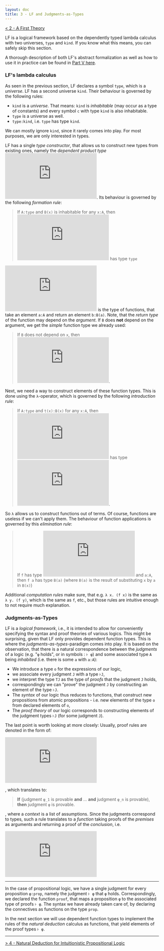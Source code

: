 ```yaml
---
layout: doc
title: 3 - LF and Judgments-as-Types
---
```

[< 2 - A First Theory](2theories)


LF is a logical framework based on the dependently typed lambda calculus with two universes, `type` and `kind`. If you know what this means, you can safely skip this section.

A thorough description of both LF's abstract formalization as well as how to use it in practice can be found in [Part V here](https://github.com/florian-rabe/Teaching/blob/master/logic/notes_logic.pdf).

### LF's lambda calculus

As seen in the previous section, LF declares a symbol `type`, which is a *universe*. LF has a second universe `kind`. Their behaviour is governed by the following rules:

* `kind` is a *universe*. That means: `kind` is *inhabitable* (may occur as a type of constants) and every symbol `c` with type `kind` is also inhabitable.
* `type` is a universe as well.
* `type:kind`, i.e. `type` has type `kind`.

We can mostly ignore `kind`, since it rarely comes into play. For most purposes, we are only interested in types.

LF has a single *type constructor*, that allows us to construct new types from existing ones, namely the *dependent product type* ![`\prod`](https://latex.codecogs.com/gif.latex?%5Cinline%20%5Csmall%20%5Cprod). Its behaviour is governed by the following *formation rule*:  

> If `A:type` and `B(x)` is inhabitable for any `x:A`, then ![`\prod_{x:A}B(x)`](https://latex.codecogs.com/gif.latex?%5Cinline%20%5Csmall%20%5Cprod_%7Bx%3AA%7DB%28x%29) has type `type`

![`\prod_{x:A}B(x)`](https://latex.codecogs.com/gif.latex?%5Cinline%20%5Csmall%20%5Cprod_%7Bx%3AA%7DB%28x%29) is the type of functions, that take an element `a:A` and return an element `b:B(a)`. Note, that the *return type* of the function may depend on the *argument*. If `B` does **not** depend on the argument, we get the *simple* function type we already used:

> If `B` does not depend on `x`, then ![`A\to B := \prod_{x:A}B(x)`](https://latex.codecogs.com/gif.latex?%5Cinline%20%5Csmall%20A%5Cto%20B%20%3A%3D%20%5Cprod_%7Bx%3AA%7DB).

Next, we need a way to construct elements of these function types. This is done using the `λ`-operator, which is governed by the following *introduction rule*:

> If `A:type` and `t(x):B(x)` for any `x:A`, then ![`\lambda x:A. t(x)`](https://latex.codecogs.com/gif.latex?%5Cinline%20%5Csmall%20%5Clambda%5C%3B%20x%3AA.%5C%3B%20t%28x%29) has type ![`\prod_{x:A}B(x)`](https://latex.codecogs.com/gif.latex?%5Cinline%20%5Csmall%20%5Cprod_%7Bx%3AA%7DB%28x%29).

So `λ` allows us to construct functions out of terms. Of course, functions are useless if we can't apply them. The behaviour of function applications is governed by this *elimination rule*:

> If `f` has type ![`\prod_{x:A}B(x)`](https://latex.codecogs.com/gif.latex?%5Cinline%20%5Csmall%20%5Cprod_%7Bx%3AA%7DB%28x%29) and `a:A`, then `f a` has type `B(a)` (where `B(a)` is the result of substituting `x` by `a` in `B(x)`)

Additional *computation rules* make sure, that e.g. `λ x. (f x)` is the same as `λ y. (f y)`, which is the same as `f`, etc., but those rules are intuitive enough to not require much explanation.

### Judgments-as-Types

LF is a *logical framework*, i.e., it is intended to allow for conveniently specifying the syntax and proof theories of various logics. This might be surprising, given that LF only provides dependent function types. This is where the *judgments-as-types*-paradigm comes into play. It is based on the observation, that there is a natural correspondence between the *judgments* of a logic (e.g. "`φ` holds", or in symbols : `⊦ φ`) and some associated type `A` being *inhabited* (i.e. there is some `a` with `a:A`):

* We introduce a type `o` for the expressions of our logic,
* we associate every judgment `J` with a type `⊦J`,
* we interpret the type `TJ` as the type of *proofs* that the judgment `J` holds,
* correspondingly we can "prove" the judgment `J` by constructing an element of the type `⊦J`.
* The *syntax* of our logic thus reduces to functions, that construct new propositions from atomic propositions - i.e. new elements of the type `o` from declared elements of `o`,
* The *proof theory* of our logic corresponds to constructing elements of the judgment types `⊦J` (for some judgment `J`).

The last point is worth looking at more closely: Usually, proof rules are denoted in the form of:

![`\dfrac{\vdash \phi_1, ..., \vdash\phi_n}{\vdash\phi}`](https://latex.codecogs.com/gif.latex?%5Cdfrac%7B%5Cvdash%20%5Cphi_1%2C%20...%2C%20%5Cvdash%5Cphi_n%7D%7B%5Cvdash%5Cphi%7D)

, which translates to:

> **If** (judgment `φ_1` is provable **and** ... **and** judgment `φ_n` is provable), **then** judgment `φ` is provable.

, where a *context* is a list of assumptions. Since the judgments correspond to types, such a rule translates to a *function* taking proofs of the *premises* as arguments and returning a proof of the *conclusion*, i.e.

![`\prod_{p_1:\vdash\phi_1}...\prod_{p_n:\vdash\phi_n}\vdash\phi`](https://latex.codecogs.com/gif.latex?%5Cinline%20%5Cprod_%7Bp_1%3A%5Cvdash%5Cphi_1%7D...%5Cprod_%7Bp_n%3A%5Cvdash%5Cphi_n%7D%5Cvdash%5Cphi)

---------------------------

In the case of propositional logic, we have a single judgment for every proposition `φ:prop`, namely the judgment `⊦ φ` that `φ` holds. Correspondingly, we declared the function `proof`, that maps a proposition `φ` to the associated type of proofs `⊦ φ`. The syntax we have already taken care of, by declaring the connectives as functions on the type `prop`. 

In the next section we will use dependent function types to implement the rules of the *natural deduction* calculus as functions, that yield elements of the proof types `⊦ φ`.

-------------------------------

[> 4 - Natural Deduction for Intuitionistic Propositional Logic](4natded)
